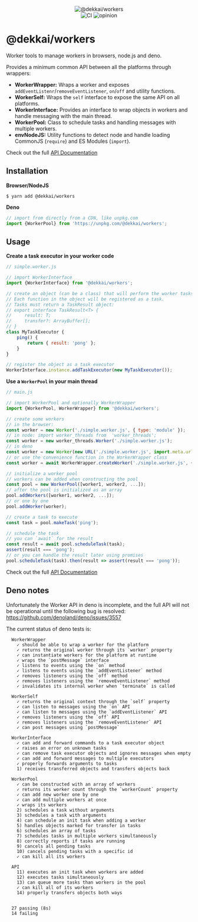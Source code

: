 <div align="center">

![@dekkai/workers](https://raw.githubusercontent.com/dekkai-data/assets/master/svg/dekkai_workers_banner_light.svg)  
![CI](https://github.com/dekkai-data/workers/workflows/CI/badge.svg)
![opinion](https://img.shields.io/badge/badges_are-meaningless-blue)

</div>

# @dekkai/workers 

Worker tools to manage workers in browsers, node.js and deno.

Provides a minimum common API between all the platforms through wrappers:

- **WorkerWrapper:** Wraps a worker and exposes `addEventListenr`/`removeEventListener`, `on`/`off` and utility functions.
- **WorkerSelf:** Wraps the `self` interface to expose the same API on all platforms.
- **WorkerInterface:** Provides an interface to wrap objects in workers and handle messaging with the main thread.
- **WorkerPool:** Class to schedule tasks and handling messages with multiple workers.
- **envNodeJS:** Utility functions to detect node and handle loading CommonJS (`require`) and ES Modules (`import`).

Check out the full [API Documentation](https://dekkai-data.github.io/workers/)

## Installation

**Browser/NodeJS**
```shell script
$ yarn add @dekkai/workers
```

**Deno**
```javascript
// import from directly from a CDN, like unpkg.com
import {WorkerPool} from 'https://unpkg.com/@dekkai/workers';
```

## Usage

**Create a task executor in your worker code**
```javascript
// simple.worker.js

// import WorkerInterface
import {WorkerInterface} from '@dekkai/workers';

// create an object (can be a class) that will perform the worker tasks.
// Each function in the object will be registered as a task.
// Tasks must return a TaskResult object:
// export interface TaskResult<T> {
//     result: T;
//     transfer?: ArrayBuffer[];
// }
class MyTaskExecutor {
    ping() {
        return { result: 'pong' };
    }
}

// register the object as a task executor
WorkerInterface.instance.addTaskExecutor(new MyTaskExecutor());
```

**Use a `WorkerPool` in your main thread**
```javascript
// main.js

// import WorkerPool and optionally WorkerWrapper 
import {WorkerPool, WorkerWrapper} from '@dekkai/workers';

// create some workers
// in the browser:
const worker = new Worker('./simple.worker.js', { type: 'module' });
// in node: import worker_threads from  'worker_threads';
const worker = new worker_threads.Worker('./simple.worker.js');
// in deno
const worker = new Worker(new URL('./simple.worker.js', import.meta.url), { type: 'module' });
// or use the convenience function in the WorkerWrapper class
const worker = await WorkerWrapper.createWorker('./simple.worker.js', { type: 'module' });

// initialize a worker pool
// workers can be added when constructing the pool
const pool = new WorkerPool([worker1, worker2, ...]);
// after the pool is initialized as an array
pool.addWorkers([worker1, worker2, ...]);
// or one by one
pool.addWorker(worker);

// create a task to execute
const task = pool.makeTask('ping');

// schedule the task
// you can `await` for the result
const result = await pool.scheduleTask(task);
assert(result === 'pong');
// or you can handle the result later using promises
pool.scheduleTask(task).then(result => assert(result === 'pong'));
```

Check out the full [API Documentation](https://dekkai-data.github.io/workers/)

## Deno notes

Unfortunately the Worker API in deno is incomplete, and the full API will not be operational
until the following bug is resolved:
https://github.com/denoland/deno/issues/3557

The current status of deno tests is:
```
  WorkerWrapper
    ✓ should be able to wrap a worker for the platform
    ✓ returns the original worker through its `worker` property
    ✓ can instantiate workers for the platform at runtime
    ✓ wraps the `postMessage` interface
    ✓ listens to events using the `on` method
    ✓ listens to events using the `addEventListener` method
    ✓ removes listeners using the `off` method
    ✓ removes listeners using the `removeEventListener` method
    ✓ invalidates its internal worker when `terminate` is called

  WorkerSelf
    ✓ returns the original context through the `self` property
    ✓ can listen to messages using the `on` API
    ✓ can listen to messages using the `addEventListener` API
    ✓ removes listeners using the `off` API
    ✓ removes listeners using the `removeEventListener` API
    ✓ can post messages using `postMessage`

  WorkerInterface
    ✓ can add and forward commands to a task executor object
    ✓ raises an error on unknown tasks
    ✓ can remove task executor objects and ignores messages when empty
    ✓ can add and forward messages to multiple executors
    ✓ properly forwards arguments to tasks
    1) receives transferred objects and transfers objects back

  WorkerPool
    ✓ can be constructed with an array of workers
    ✓ returns its worker count through the `workerCount` property
    ✓ can add new worker one by one
    ✓ can add multiple workers at once
    ✓ wraps its workers
    2) schedules a task without arguments
    3) schedules a task with arguments
    4) can schedule an init task when adding a worker
    5) handles objects marked for transfer in tasks
    6) schedules an array of tasks
    7) schedules tasks in multiple workers simultaneously
    8) correctly reports if tasks are running
    9) cancels all pending tasks
    10) cancels pending tasks with a specific id
    ✓ can kill all its workers

  API
    11) executes an init task when workers are added
    12) executes tasks simultaneously
    13) can queue more tasks than workers in the pool
    ✓ can kill all of its workers
    14) properly transfers objects both ways


  27 passing (8s)
  14 failing
```
